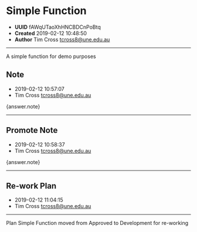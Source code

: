 
# Simple Function

- **UUID** fAWqUTaoXhHNCBDCnPoBtq 
- **Created** 2019-02-12 10:48:50 
- **Author** Tim Cross <tcross8@une.edu.au> 

-------

A simple function for demo purposes


## Note

- 2019-02-12 10:57:07
- Tim Cross <tcross8@une.edu.au>

{answer.note}

------

## Promote Note

- 2019-02-12 10:58:37
- Tim Cross <tcross8@une.edu.au>

{answer.note}

------

## Re-work Plan

- 2019-02-12 11:04:15
- Tim Cross <tcross8@une.edu.au>
-----
Plan Simple Function moved from Approved to Development for re-working

